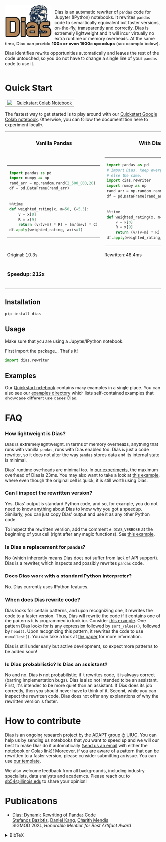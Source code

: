 <div style="width: 100%; overflow: hidden;">
  <img src="images/logo.png" style="float: left; width: 150px; margin-right: 10px; margin-bottom: 10px;" />
  <p>
    Dias is an automatic rewriter of <code>pandas</code> code for Jupyter (IPython) notebooks.
    It rewrites <code>pandas</code> code to semantically equivalent but faster versions,
    on-the-fly, transparently and correctly. Dias is extremely lightweight and it will incur
    virtually no extra runtime or memory overheads. At the same time, Dias can provide
    <strong>100x or even 1000x speedups</strong> (see example below).
  </p>
  <p>
    Dias identifies rewrite opportunities automatically and leaves the rest of the code untouched,
    so you do not have to change a single line of your <code>pandas</code> code to use it.
  </p>
</div>


# Quick Start

<table>
<tr>
<td>
<img src="https://baziotis.cs.illinois.edu/images/colab-icon.svg" style="width: 50px"/>
</td>

<td>
<a href="https://colab.research.google.com/drive/1Pe0N8pqfUReVWvYogXuvBD3YHQfhvlOR?usp=sharing">Quickstart Colab Notebook</a>
</td>
</tr>

</table>

The fastest way to get started is to play around with our [Quickstart Google Colab notebook](https://colab.research.google.com/drive/1Pe0N8pqfUReVWvYogXuvBD3YHQfhvlOR?usp=sharing). Otherwise, you can follow the documentation here to experiment locally.

<table>
<tr>
<th> <h3>Vanilla Pandas</h3> </th> <th> <h3>With Dias</h3> </th>
</tr>
<tr>
<td>


<table>
<!-- Add empty row to prevent zebra stripes -->
<tr></tr>

<tr>
  <td>

```python
import pandas as pd
import numpy as np
rand_arr = np.random.rand(2_500_000,20)
df = pd.DataFrame(rand_arr)
```

  </td>
</tr>

<!-- Add empty row to prevent zebra stripes -->
<tr></tr>

<tr>
  <td>

```python
%%time
def weighted_rating(x, m=50, C=5.6):
    v = x[0]
    R = x[9]
    return (v/(v+m) * R) + (m/(m+v) * C)
df.apply(weighted_rating, axis=1)
```

  </td>
</tr>


</table>

</td>

<td>


<table>
<!-- Add empty row to prevent zebra stripes -->
<tr></tr>

<tr>
  <td>

```python
import pandas as pd
# Import Dias. Keep everything 
# else the same.
import dias.rewriter
import numpy as np
rand_arr = np.random.rand(2_500_000,20)
df = pd.DataFrame(rand_arr)
```

  </td>
</tr>

<!-- Add empty row to prevent zebra stripes -->
<tr></tr>

<tr>
  <td>

```python
%%time
def weighted_rating(x, m=50, C=5.6):
    v = x[0]
    R = x[9]
    return (v/(v+m) * R) + (m/(m+v) * C)
df.apply(weighted_rating, axis=1)
```

  </td>
</tr>


</table>

</td>

</tr>

<tr>
<td>Original: 10.3s</td> <td>Rewritten: 48.4ms </td>
</tr>

<tr>
<td colspan="2">
<br/>
<h3>Speedup: 212x</h3>
<br/>
</td>
</tr>
</table>


## Installation

```
pip install dias
```

## Usage

Make sure that you are using a Jupyter/IPython notebook.

First import the package... That's it!
```python
import dias.rewriter
```

## Examples

Our [Quickstart notebook](https://colab.research.google.com/drive/1Pe0N8pqfUReVWvYogXuvBD3YHQfhvlOR?usp=sharing) contains many examples in a single place. You can also see our [examples directory](./examples/) which lists self-contained examples that showcase different use cases Dias.

# FAQ

### How lightweight is Dias?
Dias is extremely lightweight. In terms of memory overheads, anything that runs with vanilla `pandas`, runs with Dias enabled too. Dias is just a code rewriter, so it does not alter the way `pandas` stores data and its internal state is minimal.

Dias' runtime overheads are minimal too. In [our experiments](https://baziotis.cs.illinois.edu/papers/dias.pdf), the maximum overhead of Dias is 23ms. You may also want to take a look at [this example](https://github.com/ADAPT-uiuc/dias/blob/main/examples/crossing-boundaries.ipynb), where even though the original cell is quick, it is still worth using Dias.

### Can I inspect the rewritten version?

Yes. Dias' output is standard Python code, and so, for example, you do not need to know anything about Dias to know why you got a speedup. Similarly, you can just copy Dias' output and use it as any other Python code.

To inspect the rewritten version, add the comment `# DIAS_VERBOSE` at the beginning of your cell (right after any magic functions). See [this example](https://github.com/ADAPT-uiuc/dias/blob/main/examples/inspecting_output.ipynb).

### Is Dias a replacement for `pandas`?
No (which inherently means Dias does not suffer from lack of API support). Dias is a rewriter, which inspects and possibly rewrites `pandas` code.

### Does Dias work with a standard Python interpreter?
No. Dias currently uses IPython features.

### When does Dias rewrite code?

Dias looks for certain patterns, and upon recognizing one, it rewrites the code to a faster version. Thus, Dias will rewrite the code if it contains one of the patterns it is programmed to look for. Consider [this example](https://github.com/ADAPT-uiuc/dias/blob/main/examples/nsmallest.ipynb). One pattern Dias looks for is any expression followed by `sort_values()`, followed by `head()`. Upon recognizing this pattern, it rewrites the code to use `nsmallest()`. You can take a look at [the paper](https://baziotis.cs.illinois.edu/papers/dias.pdf) for more information.

Dias is still under early but active development, so expect more patterns to be added soon!

### Is Dias probabilistic? Is Dias an assistant?

No and no. Dias is not probabilistic; if it rewrites code, it is always correct (barring implementation bugs). Dias is also not intended to be an assistant. First, it's intended to be more quiet than an assistant. If Dias does its job correctly, then you should never have to think of it. Second, while you can inspect the rewritten code, Dias does not offer any explanations of why the rewritten version is faster.

# How to contribute

Dias is an ongoing research project by the [ADAPT group @ UIUC](https://github.com/ADAPT-uiuc). You can help us by sending us notebooks that you want to speed up and we will our best to make Dias do it automatically ([send us an email](mailto:sb54@illinois.edu) with either the notebook or Colab link)! Moreover, if you are aware of a pattern that can be rewritten to a faster version, please consider submitting an issue. You can use [our template](https://github.com/ADAPT-uiuc/dias/issues/new?assignees=&labels=pattern&template=pattern-request.md&title=%3CShort+description+of+the+original+and+the+rewritten%3E).

We also welcome feedback from all backgrounds, including industry specialists, data analysts and academics. Please reach out to sb54@illinois.edu to share your opinion!

# Publications

- [Dias: Dynamic Rewriting of Pandas Code](https://arxiv.org/abs/2303.16146)<br/>
[Stefanos Baziotis](https://sbaziotis.com/), [Daniel Kang](https://ddkang.github.io/), [Charith Mendis](https://charithmendis.com/)<br/>
SIGMOD 2024, <i>Honorable Mention for Best Artifact Award</i>

<details class="bibtex">
    <summary>BibTeX</summary>
    <code><pre>
@article{dias,
author = {Baziotis, Stefanos and Kang, Daniel and Mendis, Charith},
title = {Dias: Dynamic Rewriting of Pandas Code},
year = {2024},
issue_date = {February 2024},
publisher = {Association for Computing Machinery},
address = {New York, NY, USA},
volume = {2},
number = {1},
url = {https://doi.org/10.1145/3639313},
doi = {10.1145/3639313},
abstract = {In recent years, dataframe libraries, such as pandas have exploded in popularity. Due to their flexibility, they are increasingly used in ad-hoc exploratory data analysis (EDA) workloads. These workloads are diverse, including custom functions which can span libraries or be written in pure Python. The majority of systems available to accelerate EDA workloads focus on bulk-parallel workloads, which contain vastly different computational patterns, typically within a single library. As a result, they can introduce excessive overheads for ad-hoc EDA workloads due to their expensive optimization techniques. Instead, we identify source-to-source, external program rewriting as a lightweight technique which can optimize across representations, and offer substantial speedups while also avoiding slowdowns. We implemented Dias, which rewrites notebook cells to be more efficient for ad-hoc EDA workloads. We develop techniques for efficient rewrites in Dias, including checking the preconditions under which rewrites are correct, dynamically, at fine-grained program points. We show that Dias can rewrite individual cells to be 57\texttimes{} faster compared to pandas and 1909\texttimes{} faster compared to optimized systems such as modin. Furthermore, Dias can accelerate whole notebooks by up to 3.6\texttimes{} compared to pandas and 27.1\texttimes{} compared to modin.},
journal = {Proc. ACM Manag. Data},
month = {mar},
articleno = {58},
numpages = {27},
keywords = {cross-representation, dynamic, pandas, rewriting}
}
</pre></code>
</details>

